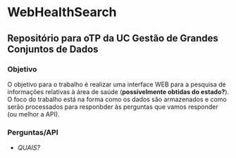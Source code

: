 # WebHealthSearch
## Repositório para oTP da UC Gestão de Grandes Conjuntos de Dados

### Objetivo

  O objetivo para o trabalho é realizar uma interface WEB para a pesquisa de informações relativas à área de saúde (**possivelmente obtidas do estado?**). O foco do trabalho está na forma como os dados são armazenados e como serão processados para responbder às perguntas que vamos responder (ou melhor a API).
  
 ### Perguntas/API
 
 * *QUAIS?*
